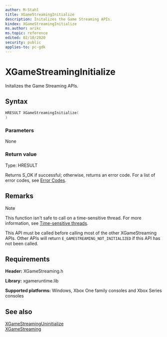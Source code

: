```yaml
---
author: M-Stahl
title: XGameStreamingInitialize
description: Initalizes the Game Streaming APIs.
kindex: XGameStreamingInitialize
ms.author: arikc
ms.topic: reference
edited: 02/10/2020
security: public
applies-to: pc-gdk
---
```


# XGameStreamingInitialize  

Initalizes the Game Streaming APIs.

## Syntax  
  
```cpp
HRESULT XGameStreamingInitialize(  
)  
```  
  
### Parameters  
  None
  
### Return value
Type: HRESULT
  
Returns S_OK if successful; otherwise, returns an error code.  For a list of error codes, see [Error Codes](../../../errorcodes.md).    
  
## Remarks
  > [!NOTE]
> This function isn't safe to call on a time-sensitive thread. For more information, see [Time-sensitive threads](../../../../system/overviews/time-sensitive-threads.md).  
  
This API must be called before calling most of the other XGameStreaming APIs.  Other APIs will return `E_GAMESTREAMING_NOT_INITIALIZED` if this API has not been called.



## Requirements  
  
**Header:** XGameStreaming.h
  
**Library:** xgameruntime.lib
  
**Supported platforms:** Windows, Xbox One family consoles and Xbox Series consoles  
  
## See also  
[XGameStreamingUninitialize](xgamestreaminguninitialize.md)  
[XGameStreaming](../xgamestreaming_members.md)  

  
  